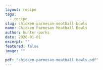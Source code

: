 ```yaml
---
layout: recipe
tags:
  - recipe
slug: chicken-parmesan-meatball-bowls
name: Chicken Parmesan Meatball Bowls
author: hunter-parks
date: 2020-01-01
excerpt: ""
featured: false
image: ""

pdf: "chicken-parmesan-meatball-bowls.pdf"
---
```

